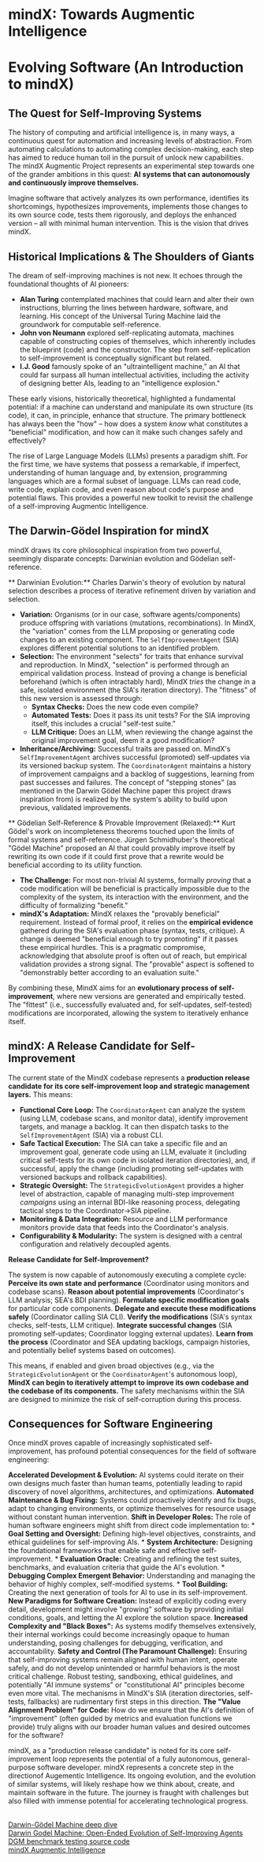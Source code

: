 # mindX: Towards Augmentic Intelligence
# Evolving Software (An Introduction to mindX)

## The Quest for Self-Improving Systems

The history of computing and artificial intelligence is, in many ways, a continuous quest for automation and increasing levels of abstraction. From automating calculations to automating complex decision-making, each step has aimed to reduce human toil in the pursuit of unlock new capabilities. The mindX Augmentic Project represents an experimental step towards one of the grander ambitions in this quest: **AI systems that can autonomously and continuously improve themselves.**

Imagine software that actively analyzes its own performance, identifies its shortcomings, hypothesizes improvements, implements those changes to its own source code, tests them rigorously, and deploys the enhanced version – all with minimal human intervention. This is the vision that drives mindX.

## Historical Implications & The Shoulders of Giants

The dream of self-improving machines is not new. It echoes through the foundational thoughts of AI pioneers:

*   **Alan Turing** contemplated machines that could learn and alter their own instructions, blurring the lines between hardware, software, and learning. His concept of the Universal Turing Machine laid the groundwork for computable self-reference.
*   **John von Neumann** explored self-replicating automata, machines capable of constructing copies of themselves, which inherently includes the blueprint (code) and the constructor. The step from self-replication to self-improvement is conceptually significant but related.
*   **I.J. Good** famously spoke of an "ultraintelligent machine," an AI that could far surpass all human intellectual activities, including the activity of designing better AIs, leading to an "intelligence explosion."

These early visions, historically theoretical, highlighted a fundamental potential: if a machine can understand and manipulate its own structure (its code), it can, in principle, enhance that structure. The primary bottleneck has always been the "how" – how does a system *know* what constitutes a "beneficial" modification, and how can it make such changes safely and effectively?

The rise of Large Language Models (LLMs) presents a paradigm shift. For the first time, we have systems that possess a remarkable, if imperfect, understanding of human language and, by extension, programming languages which are a formal subset of language. LLMs can read code, write code, explain code, and even reason about code's purpose and potential flaws. This provides a powerful new toolkit to revisit the challenge of a self-improving Augmentic Intelligence.

## The Darwin-Gödel Inspiration for mindX

mindX draws its core philosophical inspiration from two powerful, seemingly disparate concepts: Darwinian evolution and Gödelian self-reference.

** Darwinian Evolution:**
   Charles Darwin's theory of evolution by natural selection describes a process of iterative refinement driven by variation and selection.
   -   **Variation:** Organisms (or in our case, software agents/components) produce offspring with variations (mutations, recombinations). In MindX, the "variation" comes from the LLM proposing or generating code changes to an existing component. The `SelfImprovementAgent` (SIA) explores different potential solutions to an identified problem.
   -   **Selection:** The environment "selects" for traits that enhance survival and reproduction. In MindX, "selection" is performed through an empirical validation process. Instead of proving a change is beneficial beforehand (which is often intractably hard), MindX *tries* the change in a safe, isolated environment (the SIA's iteration directory). The "fitness" of this new version is assessed through:
        *   **Syntax Checks:** Does the new code even compile?
        *   **Automated Tests:** Does it pass its unit tests? For the SIA improving itself, this includes a crucial "self-test suite."
        *   **LLM Critique:** Does an LLM, when reviewing the change against the original improvement goal, deem it a good modification?
   -   **Inheritance/Archiving:** Successful traits are passed on. MindX's `SelfImprovementAgent` archives successful (promoted) self-updates via its versioned backup system. The `CoordinatorAgent` maintains a history of improvement campaigns and a backlog of suggestions, learning from past successes and failures. The concept of "stepping stones" (as mentioned in the Darwin Gödel Machine paper this project draws inspiration from) is realized by the system's ability to build upon previous, validated improvements.

** Gödelian Self-Reference & Provable Improvement (Relaxed):**
   Kurt Gödel's work on incompleteness theorems touched upon the limits of formal systems and self-reference. Jürgen Schmidhuber's theoretical "Gödel Machine" proposed an AI that could provably improve itself by rewriting its own code if it could first prove that a rewrite would be beneficial according to its utility function.
   -   **The Challenge:** For most non-trivial AI systems, formally *proving* that a code modification will be beneficial is practically impossible due to the complexity of the system, its interaction with the environment, and the difficulty of formalizing "benefit."
   -   **mindX's Adaptation:** MindX relaxes the "provably beneficial" requirement. Instead of formal proof, it relies on the **empirical evidence** gathered during the SIA's evaluation phase (syntax, tests, critique). A change is deemed "beneficial enough to try promoting" if it passes these empirical hurdles. This is a pragmatic compromise, acknowledging that absolute proof is often out of reach, but empirical validation provides a strong signal. The "provable" aspect is softened to "demonstrably better according to an evaluation suite."

By combining these, MindX aims for an **evolutionary process of self-improvement**, where new versions are generated and empirically tested. The "fittest" (i.e., successfully evaluated and, for self-updates, self-tested) modifications are incorporated, allowing the system to iteratively enhance itself.

## mindX: A Release Candidate for Self-Improvement

The current state of the MindX codebase represents a **production release candidate for its core self-improvement loop and strategic management layers.** This means:

-   **Functional Core Loop:** The `CoordinatorAgent` can analyze the system (using LLM, codebase scans, and monitor data), identify improvement targets, and manage a backlog. It can then dispatch tasks to the `SelfImprovementAgent` (SIA) via a robust CLI.
-   **Safe Tactical Execution:** The SIA can take a specific file and an improvement goal, generate code using an LLM, evaluate it (including critical self-tests for its own code in isolated iteration directories), and, if successful, apply the change (including promoting self-updates with versioned backups and rollback capabilities).
-   **Strategic Oversight:** The `StrategicEvolutionAgent` provides a higher level of abstraction, capable of managing multi-step improvement *campaigns* using an internal BDI-like reasoning process, delegating tactical steps to the Coordinator->SIA pipeline.
-   **Monitoring & Data Integration:** Resource and LLM performance monitors provide data that feeds into the Coordinator's analysis.
-   **Configurability & Modularity:** The system is designed with a central configuration and relatively decoupled agents.

**Release Candidate for Self-Improvement?**

The system is now capable of autonomously executing a complete cycle:
  **Perceive its own state and performance** (Coordinator using monitors and codebase scans).
  **Reason about potential improvements** (Coordinator's LLM analysis; SEA's BDI planning).
  **Formulate specific modification goals** for particular code components.
  **Delegate and execute these modifications safely** (Coordinator calling SIA CLI).
  **Verify the modifications** (SIA's syntax checks, self-tests, LLM critique).
  **Integrate successful changes** (SIA promoting self-updates; Coordinator logging external updates).
  **Learn from the process** (Coordinator and SEA updating backlogs, campaign histories, and potentially belief systems based on outcomes).

This means, if enabled and given broad objectives (e.g., via the `StrategicEvolutionAgent` or the `CoordinatorAgent`'s autonomous loop), **MindX can begin to iteratively attempt to improve its own codebase and the codebase of its components.** The safety mechanisms within the SIA are designed to minimize the risk of self-corruption during this process.

## Consequences for Software Engineering

Once mindX proves capable of increasingly sophisticated self-improvement, has profound potential consequences for the field of software engineering:

  **Accelerated Development & Evolution:** AI systems could iterate on their own designs much faster than human teams, potentially leading to rapid discovery of novel algorithms, architectures, and optimizations.
  **Automated Maintenance & Bug Fixing:** Systems could proactively identify and fix bugs, adapt to changing environments, or optimize themselves for resource usage without constant human intervention.
  **Shift in Developer Roles:** The role of human software engineers might shift from direct code implementation to:
    *   **Goal Setting and Oversight:** Defining high-level objectives, constraints, and ethical guidelines for self-improving AIs.
    *   **System Architecture:** Designing the foundational frameworks that enable safe and effective self-improvement.
    *   **Evaluation Oracle:** Creating and refining the test suites, benchmarks, and evaluation criteria that guide the AI's evolution.
    *   **Debugging Complex Emergent Behavior:** Understanding and managing the behavior of highly complex, self-modified systems.
    *   **Tool Building:** Creating the next generation of tools for AI to use in its self-improvement.
  **New Paradigms for Software Creation:** Instead of explicitly coding every detail, development might involve "growing" software by providing initial conditions, goals, and letting the AI explore the solution space.
  **Increased Complexity and "Black Boxes":** As systems modify themselves extensively, their internal workings could become increasingly opaque to human understanding, posing challenges for debugging, verification, and accountability.
  **Safety and Control (The Paramount Challenge):** Ensuring that self-improving systems remain aligned with human intent, operate safely, and do not develop unintended or harmful behaviors is the most critical challenge. Robust testing, sandboxing, ethical guidelines, and potentially "AI immune systems" or "constitutional AI" principles become even more vital. The mechanisms in MindX's SIA (iteration directories, self-tests, fallbacks) are rudimentary first steps in this direction.
  **The "Value Alignment Problem" for Code:** How do we ensure that the AI's definition of "improvement" (often guided by metrics and evaluation functions we provide) truly aligns with our broader human values and desired outcomes for the software?

mindX, as a "production release candidate" is noted for its core self-improvement loop represents the potential of a fully autonomous, general-purpose software developer. mindX represents a concrete step in the directionof Augementic Intelligence. Its ongoing evolution, and the evolution of similar systems, will likely reshape how we think about, create, and maintain software in the future. The journey is fraught with challenges but also filled with immense potential for accelerating technological progress.<br /><br />

<a href="https://richardcsuwandi.github.io/blog/2025/dgm/">Darwin-Gödel Machine deep dive</a><br />
<a href="https://arxiv.org/abs/2505.22954">Darwin Godel Machine: Open-Ended Evolution of Self-Improving Agents<br />
<a href="https://github.com/AIONMCP/dgm/">DGM benchmark testing source code</a><br />
<a href="https://github.com/agenticplace/mindX">mindX Augmentic Intelligence</a>
